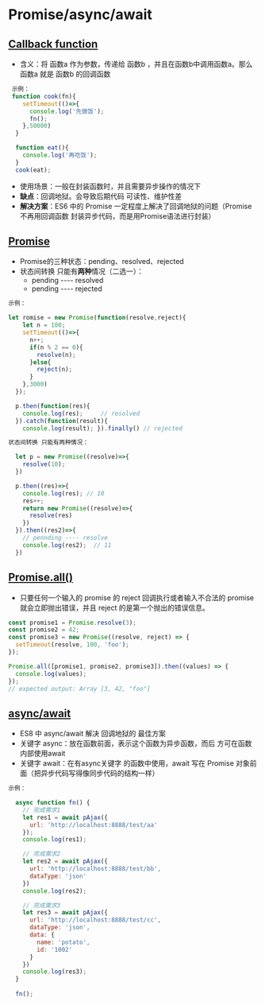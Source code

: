 # Promise/async/await

## [Callback function](https://developer.mozilla.org/en-US/docs/Glossary/Callback\_function)

* 含义：将 函数a 作为参数，传递给 函数b ，并且在函数b中调用函数a。那么 函数a 就是 函数b 的回调函数

```javascript
 示例：
 function cook(fn){
    setTimeout(()=>{
      console.log('先做饭');
      fn();
    },50000)
  }

  function eat(){
    console.log('再吃饭');
  }
  cook(eat);
```

* 使用场景：一般在封装函数时，并且需要异步操作的情况下
* **缺点**：回调地狱。会导致后期代码 可读性、维护性差
* **解决方案**：ES6 中的 Promise 一定程度上解决了回调地狱的问题（Promise不再用回调函数 封装异步代码，而是用Promise语法进行封装）

## [Promise](https://developer.mozilla.org/zh-CN/docs/Web/JavaScript/Reference/Global\_Objects/Promise)

* Promise的三种状态：pending、resolved、rejected
* 状态间转换 只能有**两种**情况（二选一）：
  * pending ---- resolved
  * pending ---- rejected

```javascript
示例：

let romise = new Promise(function(resolve,reject){
    let n = 100;
    setTimeout(()=>{
      n++;
      if(n % 2 == 0){ 
        resolve(n); 
      }else{
        reject(n);
      }
    },3000)
  });

  p.then(function(res){
    console.log(res);     // resolved
  }).catch(function(result){
    console.log(result); }).finally() // rejected

状态间转换 只能有两种情况：

  let p = new Promise((resolve)=>{
    resolve(10);
  })

  p.then((res)=>{ 
    console.log(res); // 10
    res++;
    return new Promise((resolve)=>{
      resolve(res)
    })
  }).then((res2)=>{ 
    // pennding ---- resolve
    console.log(res2);  // 11
  })
```

## [Promise.all()](https://developer.mozilla.org/zh-CN/docs/Web/JavaScript/Reference/Global\_Objects/Promise/all)

* 只要任何一个输入的 promise 的 reject 回调执行或者输入不合法的 promise 就会立即抛出错误，并且 reject 的是第一个抛出的错误信息。

```javascript
const promise1 = Promise.resolve(3);
const promise2 = 42;
const promise3 = new Promise((resolve, reject) => {
  setTimeout(resolve, 100, 'foo');
});

Promise.all([promise1, promise2, promise3]).then((values) => {
  console.log(values);
});
// expected output: Array [3, 42, "foo"]

```

## [async/await](https://developer.mozilla.org/zh-CN/docs/Web/JavaScript/Reference/Statements/async\_function)

* ES8 中 async/await 解决 回调地狱的 最佳方案
* 关键字 async：放在函数前面，表示这个函数为异步函数，而后 方可在函数内部使用await
* 关键字 await：在有async关键字 的函数中使用，await 写在 Promise 对象前面（把异步代码写得像同步代码的结构一样）

```javascript
示例：

  async function fn() {
    // 完成需求1
    let res1 = await pAjax({
      url: 'http://localhost:8888/test/aa'
    });
    console.log(res1);

    // 完成需求2
    let res2 = await pAjax({
      url: 'http://localhost:8888/test/bb',
      dataType: 'json'
    })
    console.log(res2);

    // 完成需求3
    let res3 = await pAjax({
      url: 'http://localhost:8888/test/cc',
      dataType: 'json',
      data: {
        name: 'potato',
        id: '1002'
      }
    })
    console.log(res3);
  }
  
  fn(); 
```

